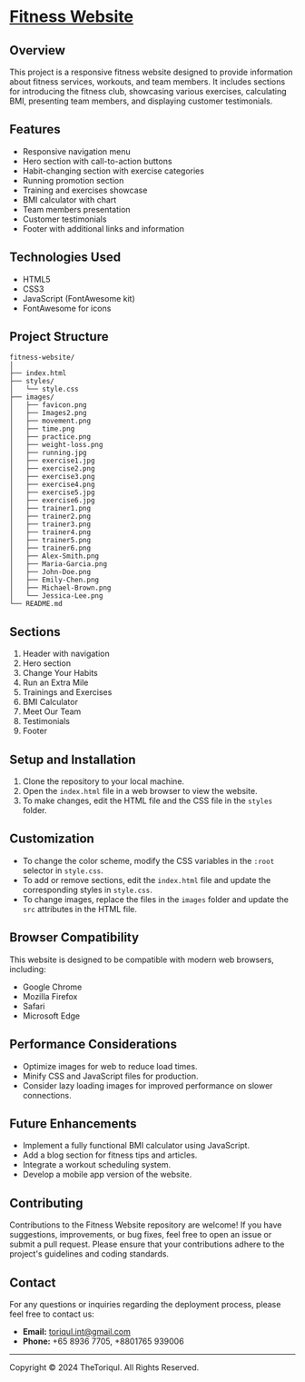 # [Fitness Website](https://thetoriqul.github.io/Fitness-Website/)

## Overview

This project is a responsive fitness website designed to provide information about fitness services, workouts, and team members. It includes sections for introducing the fitness club, showcasing various exercises, calculating BMI, presenting team members, and displaying customer testimonials.

## Features

- Responsive navigation menu
- Hero section with call-to-action buttons
- Habit-changing section with exercise categories
- Running promotion section
- Training and exercises showcase
- BMI calculator with chart
- Team members presentation
- Customer testimonials
- Footer with additional links and information

## Technologies Used

- HTML5
- CSS3
- JavaScript (FontAwesome kit)
- FontAwesome for icons

## Project Structure

```
fitness-website/
│
├── index.html
├── styles/
│   └── style.css
├── images/
│   ├── favicon.png
│   ├── Images2.png
│   ├── movement.png
│   ├── time.png
│   ├── practice.png
│   ├── weight-loss.png
│   ├── running.jpg
│   ├── exercise1.jpg
│   ├── exercise2.png
│   ├── exercise3.png
│   ├── exercise4.png
│   ├── exercise5.jpg
│   ├── exercise6.jpg
│   ├── trainer1.png
│   ├── trainer2.png
│   ├── trainer3.png
│   ├── trainer4.png
│   ├── trainer5.png
│   ├── trainer6.png
│   ├── Alex-Smith.png
│   ├── Maria-Garcia.png
│   ├── John-Doe.png
│   ├── Emily-Chen.png
│   ├── Michael-Brown.png
│   └── Jessica-Lee.png
└── README.md
```

## Sections

1. Header with navigation
2. Hero section
3. Change Your Habits
4. Run an Extra Mile
5. Trainings and Exercises
6. BMI Calculator
7. Meet Our Team
8. Testimonials
9. Footer

## Setup and Installation

1. Clone the repository to your local machine.
2. Open the `index.html` file in a web browser to view the website.
3. To make changes, edit the HTML file and the CSS file in the `styles` folder.

## Customization

- To change the color scheme, modify the CSS variables in the `:root` selector in `style.css`.
- To add or remove sections, edit the `index.html` file and update the corresponding styles in `style.css`.
- To change images, replace the files in the `images` folder and update the `src` attributes in the HTML file.

## Browser Compatibility

This website is designed to be compatible with modern web browsers, including:
- Google Chrome
- Mozilla Firefox
- Safari
- Microsoft Edge

## Performance Considerations

- Optimize images for web to reduce load times.
- Minify CSS and JavaScript files for production.
- Consider lazy loading images for improved performance on slower connections.

## Future Enhancements

- Implement a fully functional BMI calculator using JavaScript.
- Add a blog section for fitness tips and articles.
- Integrate a workout scheduling system.
- Develop a mobile app version of the website.

## Contributing

Contributions to the Fitness Website repository are welcome! If you have suggestions, improvements, or bug fixes, feel free to open an issue or submit a pull request. Please ensure that your contributions adhere to the project's guidelines and coding standards.

## Contact

For any questions or inquiries regarding the deployment process, please feel free to contact us:

- **Email:** toriqul.int@gmail.com
- **Phone:** +65 8936 7705, +8801765 939006

---

Copyright © 2024 TheToriqul. All Rights Reserved.